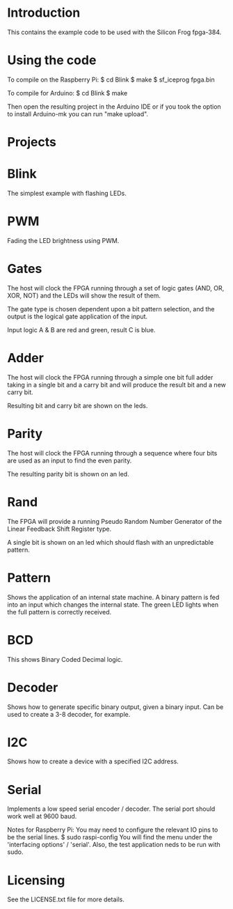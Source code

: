 # Introduction

This contains the example code to be used with the Silicon Frog fpga-384.


# Using the code

To compile on the Raspberry Pi:
    $ cd Blink
    $ make
    $ sf_iceprog fpga.bin

To compile for Arduino:
    $ cd Blink
    $ make

Then open the resulting project in the Arduino IDE or if you took the option to
install Arduino-mk you can run "make upload".


# Projects


# Blink

The simplest example with flashing LEDs.

# PWM

Fading the LED brightness using PWM.

# Gates

The host will clock the FPGA running through a set of logic gates (AND, OR, XOR, NOT)
and the LEDs will show the result of them.

The gate type is chosen dependent upon a bit pattern selection, and the output is the
logical gate application of the input.

Input logic A & B are red and green, result C is blue.

# Adder

The host will clock the FPGA running through a simple one bit full adder taking in a
single bit and a carry bit and will produce the result bit and a new carry bit.

Resulting bit and carry bit are shown on the leds.

# Parity

The host will clock the FPGA running through a sequence where four bits are used as an
input to find the even parity.

The resulting parity bit is shown on an led.

# Rand

The FPGA will provide a running Pseudo Random Number Generator of the Linear Feedback
Shift Register type.

A single bit is shown on an led which should flash with an unpredictable pattern.

# Pattern

Shows the application of an internal state machine. A binary pattern is fed into an
input which changes the internal state. The green LED lights when the full pattern is
correctly received.

# BCD

This shows Binary Coded Decimal logic.

# Decoder

Shows how to generate specific binary output, given a binary input. Can be used to
create a 3-8 decoder, for example.

# I2C

Shows how to create a device with a specified I2C address.

# Serial

Implements a low speed serial encoder / decoder. The serial port should work well
at 9600 baud.

Notes for Raspberry Pi: You may need to configure the relevant IO pins to be the serial lines.
    $ sudo raspi-config
    You will find the menu under the 'interfacing options' / 'serial'.
    Also, the test application neds to be run with sudo.


# Licensing

See the LICENSE.txt file for more details.
